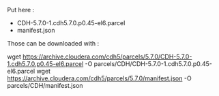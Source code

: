 Put here : 

- CDH-5.7.0-1.cdh5.7.0.p0.45-el6.parcel
- manifest.json

Those can be downloaded with :

wget https://archive.cloudera.com/cdh5/parcels/5.7.0/CDH-5.7.0-1.cdh5.7.0.p0.45-el6.parcel -O parcels/CDH/CDH-5.7.0-1.cdh5.7.0.p0.45-el6.parcel
wget https://archive.cloudera.com/cdh5/parcels/5.7.0/manifest.json -O parcels/CDH/manifest.json

